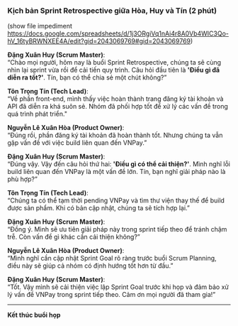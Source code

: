 ### Kịch bản Sprint Retrospective giữa Hòa, Huy và Tín (2 phút)
(show file impediment https://docs.google.com/spreadsheets/d/1j3ORgiVq1nAi4r8A0Vb4WIC3Qo-hV_16tyBRWNXEE4A/edit?gid=2043069769#gid=2043069769)

**Đặng Xuân Huy (Scrum Master)**:  
“Chào mọi người, hôm nay là buổi Sprint Retrospective, chúng ta sẽ cùng nhìn lại sprint vừa rồi để cải tiến quy trình. Câu hỏi đầu tiên là **'Điều gì đã diễn ra tốt?'**. Tín, bạn có thể chia sẻ một chút không?”


**Tôn Trọng Tín (Tech Lead)**:  
“Về phần front-end, mình thấy việc hoàn thành trang đăng ký tài khoản và API đã diễn ra khá suôn sẻ. Nhóm đã phối hợp tốt để xử lý các vấn đề trong quá trình phát triển."


**Nguyễn Lê Xuân Hòa (Product Owner)**:  
“Đúng rồi, phần đăng ký tài khoản đã hoàn thành tốt. Nhưng chúng ta vẫn gặp vấn đề với việc build liên quan đến VNPay.”


**Đặng Xuân Huy (Scrum Master)**:  
“Đúng vậy. Vậy đến câu hỏi thứ hai: **'Điều gì có thể cải thiện?'**. Mình nghĩ lỗi build liên quan đến VNPay là một vấn đề lớn. Tín, bạn nghĩ giải pháp nào là phù hợp?”


**Tôn Trọng Tín (Tech Lead)**:  
“Chúng ta có thể tạm thời pending VNPay và tìm thư viện thay thế để build được sản phẩm. Khi có bản cập nhật, chúng ta sẽ tích hợp lại.”


**Đặng Xuân Huy (Scrum Master)**:  
“Đồng ý. Mình sẽ ưu tiên giải pháp này trong sprint tiếp theo để tránh chậm trễ. Còn vấn đề gì khác cần cải thiện không?”


**Nguyễn Lê Xuân Hòa (Product Owner)**:  
“Mình nghĩ cần cập nhật Sprint Goal rõ ràng trước buổi Scrum Planning, điều này sẽ giúp cả nhóm có định hướng tốt hơn từ đầu.”


**Đặng Xuân Huy (Scrum Master)**:  
“Tốt. Vậy mình sẽ cải thiện việc lập Sprint Goal trước khi họp và đảm bảo xử lý vấn đề VNPay trong sprint tiếp theo. Cảm ơn mọi người đã tham gia!”
 
---
**Kết thúc buổi họp**